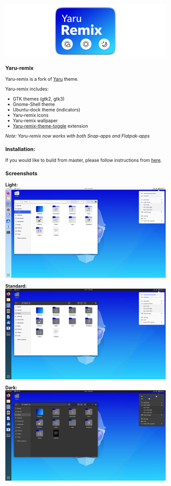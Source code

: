 ![logo](screenshots/yaru-remix.png)
### Yaru-remix
Yaru-remix is a fork of [Yaru](https://github.com/ubuntu/yaru) theme.

Yaru-remix includes:
- GTK themes (gtk2, gtk3)
- Gnome-Shell theme
- Ubuntu-dock theme (indicators)
- Yaru-remix icons
- Yaru-remix wallpaper
- [Yaru-remix-theme-toggle](https://github.com/Muqtxdir/yaru-remix-theme-toggle) extension
 
*Note: Yaru-remix now works with both Snap-apps and Flatpak-apps*

### Installation:
If you would like to build from master, please follow instructions from [here](install.md).

### Screenshots
**Light:**
![light](screenshots/light.png)

**Standard:**
![standard](screenshots/default.png)

**Dark:**
![dark](screenshots/dark.png)

